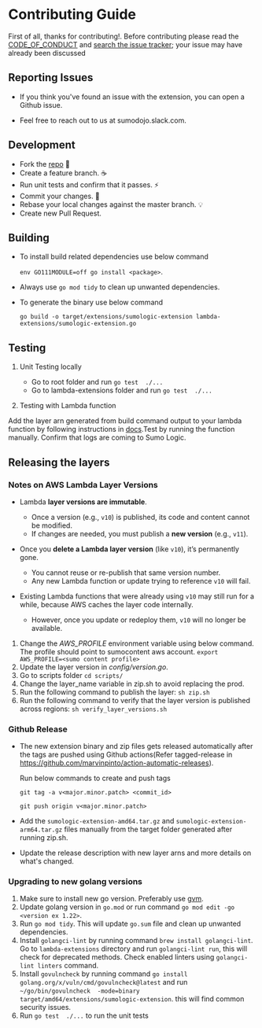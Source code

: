 # Contributing Guide

First of all, thanks for contributing!. Before contributing please read the [CODE_OF_CONDUCT](CODE_OF_CONDUCT.md) and [search the issue tracker](issues); your issue may have already been discussed

## Reporting Issues

  - If you think you've found an issue with the extension, you can open a Github issue.

  - Feel free to reach out to us at sumodojo.slack.com.

## Development
* Fork the [repo](https://github.com/SumoLogic/sumologic-lambda-extensions) 🎉
* Create a feature branch. ☕
* Run unit tests and confirm that it passes. ⚡
* Commit your changes. 📝
* Rebase your local changes against the master branch. 💡
* Create new Pull Request.

## Building
* To install build related dependencies use below command

  `env GO111MODULE=off go install <package>`.
* Always use `go mod tidy` to clean up unwanted dependencies.
* To generate the binary use below command

  ```go build -o target/extensions/sumologic-extension lambda-extensions/sumologic-extension.go```

## Testing

   1. Unit Testing locally
      * Go to root folder and run `go test  ./...`
      * Go to lambda-extensions folder and run `go test  ./...`

   2. Testing with Lambda function

   Add the layer arn generated from build command output to your lambda function by following instructions in [docs](https://help.sumologic.com/03Send-Data/Collect-from-Other-Data-Sources/Collect_AWS_Lambda_Logs_using_an_Extension).Test by running the function manually. Confirm that logs are coming to Sumo Logic.

## Releasing the layers

### Notes on AWS Lambda Layer Versions
- Lambda **layer versions are immutable**.
  - Once a version (e.g., `v10`) is published, its code and content cannot be modified.
  - If changes are needed, you must publish a **new version** (e.g., `v11`).

- Once you **delete a Lambda layer version** (like `v10`), it’s permanently gone.
  - You cannot reuse or re-publish that same version number.
  - Any new Lambda function or update trying to reference `v10` will fail.

- Existing Lambda functions that were already using `v10` may still run for a while,
  because AWS caches the layer code internally.
  - However, once you update or redeploy them, `v10` will no longer be available.

1. Change the *AWS_PROFILE* environment variable using below command. The profile should point to sumocontent aws account.
  `export AWS_PROFILE=<sumo content profile>`
1. Update the layer version in *config/version.go*.
1. Go to scripts folder
  `cd scripts/`
1. Change the layer_name variable in zip.sh to avoid replacing the prod.
1. Run the following command to publish the layer:
   `sh zip.sh`
1. Run the following command to verify that the layer version is published across regions:
   `sh verify_layer_versions.sh`

### Github Release

  - The new extension binary and zip files gets released automatically after the tags are pushed using Github actions(Refer tagged-release in https://github.com/marvinpinto/action-automatic-releases).

     Run below commands to create and push tags

      `git tag -a v<major.minor.patch> <commit_id>`

      `git push origin v<major.minor.patch>`

  - Add the `sumologic-extension-amd64.tar.gz` and `sumologic-extension-arm64.tar.gz` files manually from the target folder generated after running zip.sh.
  - Update the release description with new layer arns and more details on what's changed.


### Upgrading to new golang versions
1. Make sure to install new go version. Preferably use [gvm](https://github.com/moovweb/gvm).
1. Update golang version in `go.mod` or run command `go mod edit -go <version ex 1.22>`.
1. Run `go mod tidy`. This will update `go.sum` file and clean up unwanted dependencies.
1. Install `golangci-lint` by running command `brew install golangci-lint`. Go to `lambda-extensions` directory and run `golangci-lint run`, this will check for deprecated methods. Check enabled linters using `golangci-lint linters` command.
1. Install `govulncheck`  by running command `go install golang.org/x/vuln/cmd/govulncheck@latest` and run `~/go/bin/govulncheck  -mode=binary  target/amd64/extensions/sumologic-extension`. this will find common security issues.
1. Run `go test  ./...` to run the unit tests
